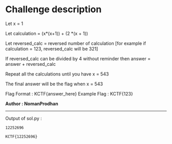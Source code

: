 # Challenge description

Let x = 1

Let calculation = (x*(x+1)) + (2 *(x + 1))

Let reversed_calc = reversed number of calculation [for example if calculation = 123, reversed_calc will be 321]

If reversed_calc can be divided by 4 without reminder then answer = answer + reversed_calc

Repeat all the calculations until you have x = 543

The final answer will be the flag when x = 543

Flag Format : KCTF{answer_here}
Example Flag : KCTF{123}

**Author : NomanProdhan**

-----------------------------------------------------------

Output of sol.py :
```
12252696
```
``` KCTF{12252696} ```

